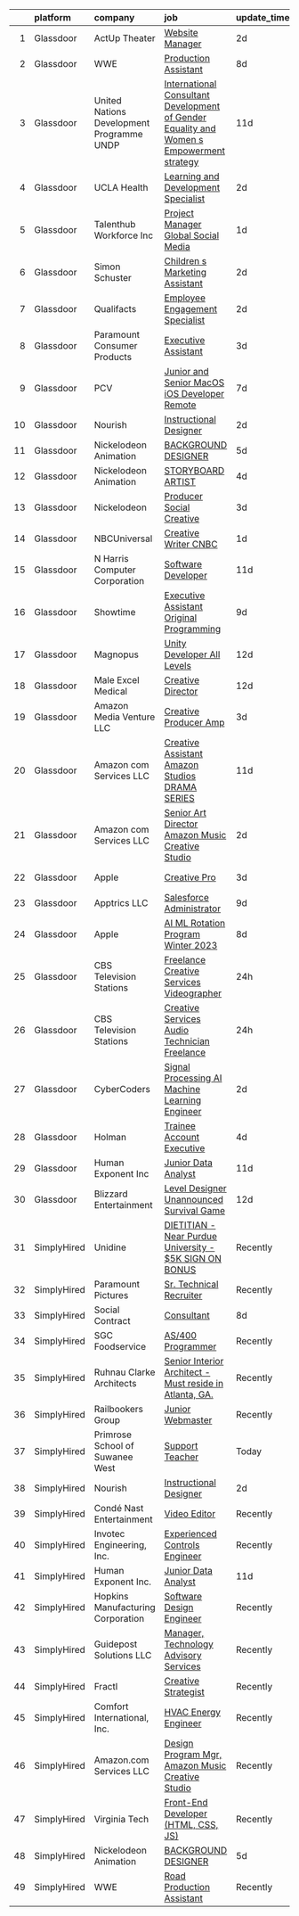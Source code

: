 

|    | platform    | company                                    | job                                                                                                                                                                                                                                                                                                                                                                                                                                                                                                                                                                                                                                                                                                                                                                                                                                                                                                                                                                                                                                                                                                                                                                                                                                                                                                                                                                                                                                                                                                                       | update_time   | location             |
|---:|:------------|:-------------------------------------------|:--------------------------------------------------------------------------------------------------------------------------------------------------------------------------------------------------------------------------------------------------------------------------------------------------------------------------------------------------------------------------------------------------------------------------------------------------------------------------------------------------------------------------------------------------------------------------------------------------------------------------------------------------------------------------------------------------------------------------------------------------------------------------------------------------------------------------------------------------------------------------------------------------------------------------------------------------------------------------------------------------------------------------------------------------------------------------------------------------------------------------------------------------------------------------------------------------------------------------------------------------------------------------------------------------------------------------------------------------------------------------------------------------------------------------------------------------------------------------------------------------------------------------|:--------------|:---------------------|
|  1 | Glassdoor   | ActUp Theater                              | [Website Manager](https://www.glassdoor.com/partner/jobListing.htm?pos=117&ao=1136043&s=58&guid=00000181e6e55e19979b9023c8c4794a&src=GD_JOB_AD&t=SR&vt=w&ea=1&cs=1_85d6afad&cb=1657436200921&jobListingId=1007990235871&jrtk=3-0-1g7jeani3jrpa801-1g7jeanihi6j9800-2f55f5c6cb69ee5b-)                                                                                                                                                                                                                                                                                                                                                                                                                                                                                                                                                                                                                                                                                                                                                                                                                                                                                                                                                                                                                                                                                                                                                                                                                                     | 2d            | Remote               |
|  2 | Glassdoor   | WWE                                        | [Production Assistant](https://www.glassdoor.com/partner/jobListing.htm?pos=128&ao=1136043&s=58&guid=00000181e6e55e19979b9023c8c4794a&src=GD_JOB_AD&t=SR&vt=w&cs=1_5fb74acf&cb=1657436200922&jobListingId=1007977639094&jrtk=3-0-1g7jeani3jrpa801-1g7jeanihi6j9800-def741c15484349b-)                                                                                                                                                                                                                                                                                                                                                                                                                                                                                                                                                                                                                                                                                                                                                                                                                                                                                                                                                                                                                                                                                                                                                                                                                                     | 8d            | Stamford, CT         |
|  3 | Glassdoor   | United Nations Development Programme  UNDP | [International Consultant   Development of Gender Equality and Women s Empowerment strategy](https://www.glassdoor.com/partner/jobListing.htm?pos=122&ao=1136043&s=58&guid=00000181e6e55e19979b9023c8c4794a&src=GD_JOB_AD&t=SR&vt=w&cs=1_2ca2fe3b&cb=1657436200922&jobListingId=1007969018475&jrtk=3-0-1g7jeani3jrpa801-1g7jeanihi6j9800-aec983fb00d17ef3-)                                                                                                                                                                                                                                                                                                                                                                                                                                                                                                                                                                                                                                                                                                                                                                                                                                                                                                                                                                                                                                                                                                                                                               | 11d           | Remote               |
|  4 | Glassdoor   | UCLA Health                                | [Learning and Development Specialist](https://www.glassdoor.com/partner/jobListing.htm?pos=103&ao=1110586&s=58&guid=00000181e6e55e19979b9023c8c4794a&src=GD_JOB_AD&t=SR&vt=w&cs=1_93c8ce31&cb=1657436200918&jobListingId=1007990782796&cpc=6FC5BA77C9A4CD78&jrtk=3-0-1g7jeani3jrpa801-1g7jeanihi6j9800-330d993920ff7a31--6NYlbfkN0DsE7ViekIsjp64t_8fXghHOV1s5s2e0k6cDP9wEyz_6tOierAtAOrZ7IjmluqCd6Xqz2k-Vr2jJ8WfNTwdHuoqJTq0UXRKHkILeW7YTXZwUDrQnUkY24iQm629VIBjksYgvNMwuwYUoHR1Ql1-sdTN2YG5SLPT9TiNG5cOPSM3pj1wi1gi8boaQ_x3klQKndEmdOejBXe3W8v_-olHygR1hzSsXHUVpt7WR3u8Hxx_lo-1OCRI4Q_3hgb9tEzcD7f5qeAKjn7Tjb0AHvWUVMjI_08DhkqQy2dJNUKe3NH_rtZglFRnBoof7mFC8dwEvNFRbAg6eor0SwUGaZ3BA1Cjuw88Gjx9_iiEbPiaoYZyfso_UrDPqJUv6Eun_xo6mljb8FlhVpCAzx1pMqToRXNGpY0bMg2CIeJzy_EFOC6Rl2qdeMZvijHP1bRGKG6omYo4mWlP-0ujfZK6xERuuvruoBswteCoicd2Vy9t_rOUt_W0J-8VGND7HyBLj2jULS5CVBog429Sz3cUS0_hRT2Sku0FmHppugWJUo-b2fQt-YtslElWuuW63tqg5P5mjU--8xLvla6G3DpQRzNMpiU1jq0J0YW2k_t9pyIaWmsSKxd0amdSS0prmx6RGIQqmweECnOYUzzjPxMBFcg4uXitDz-hJwGLNIb55EnkdYDUua6pAmhCyQsdT19cPSP5LnFpEezOwh0AL2EUcIjJknwkmW_zKXZeQM3AMLhAJm2tcAOd56Y6PKzjVlZZqMjZ1zM_TNs7r1aJRxnK70RWvLi07Ck7m2-c2ylU1QPbsTzI0ois36pTFlq5DwpxAojpNkc1vZSDmuqYhsng3R8mHC--doftLEmdlf1aw4kAhj6iDnEeycORD_N5kwGBTpmEwnL5zJUpB0rhvhjnRLZnPtzzPsUP-u2DMcYnUTWe4pHaTPXbPUL8drK9DwBTb511Vdu9NakwwgK6dv_yLvrAg4t_PMLOTUJJMgaq8h-sCWm6gqgrHr-_6kq81oZghKwMK5VdPXM3qpiVvWnFPQccvJaw_UKELo2xVfMmpZUmFe_jFUoxtAW_0O2CcBTXFZgvZwmvCVACzt_KldPD0m5oDczLKJ9mgRjth5EsFq2rAHidrtJEdcQ0jOMA) | 2d            | Los Angeles, CA      |
|  5 | Glassdoor   | Talenthub Workforce  Inc                   | [Project Manager Global Social Media](https://www.glassdoor.com/partner/jobListing.htm?pos=108&ao=1110586&s=58&guid=00000181e6e55e19979b9023c8c4794a&src=GD_JOB_AD&t=SR&vt=w&ea=1&cs=1_54660391&cb=1657436200919&jobListingId=1007993234624&cpc=2CAED5C921A5F994&jrtk=3-0-1g7jeani3jrpa801-1g7jeanihi6j9800-b6b3c3ca739da5da--6NYlbfkN0DpwFV3tuw9vFlML3xauMsT_S9XsNg3VdZNHiuyFzGFE3ciwNCiWa1qTVbJP6xa3o3U86SSEBgev6jB--OoRE5cibd9pfOyWGaRq5Z36QRFsCK8856M6_CQp0jrlX29M5vYpjgxMPxbNGHh1EtpThCBZ_ZahsA8JI0xgXm9GlC0zA9a3CtXcEG97rjltwknasBsBLfLw9L1Qg3eVcJpqnEWb5bCHdQLdweksFVt_xIcB1qSa-ay0QMVIyR4wWiV3aAZMwAAeAe7oHTFp_-M-G4TYgUbXH1cu_IoBfX0JBP_0GWCftYj4cFEnWtRPlX5yGoLEwWegi80LEtsawIX_vfr3GCAUpTlCo60pXfTvjCiMS2z7Dfz5DDc3xAaetCNhARBtFwX96SdCZUcKzwjoR_PYJtmp-9mLojpbLj8CHPTABphyUguZi32wv3MBytlLG3QbassZLVwGQiuT_vWPCS8CBV0d3LNIk3rQRo3fLs6-89k2YiQbYXbfjBAYrm81FKoM_CxSy3xuw%3D%3D)                                                                                                                                                                                                                                                                                                                                                                                                                                                                                                                                                                                                                                | 1d            | Newark, NJ           |
|  6 | Glassdoor   | Simon   Schuster                           | [Children s Marketing Assistant](https://www.glassdoor.com/partner/jobListing.htm?pos=127&ao=1136043&s=58&guid=00000181e6e55e19979b9023c8c4794a&src=GD_JOB_AD&t=SR&vt=w&cs=1_c28f00e9&cb=1657436200922&jobListingId=1007990321005&jrtk=3-0-1g7jeani3jrpa801-1g7jeanihi6j9800-aaaa69f463f8d180-)                                                                                                                                                                                                                                                                                                                                                                                                                                                                                                                                                                                                                                                                                                                                                                                                                                                                                                                                                                                                                                                                                                                                                                                                                           | 2d            | New York, NY         |
|  7 | Glassdoor   | Qualifacts                                 | [Employee Engagement Specialist](https://www.glassdoor.com/partner/jobListing.htm?pos=105&ao=1110586&s=58&guid=00000181e6e55e19979b9023c8c4794a&src=GD_JOB_AD&t=SR&vt=w&cs=1_7b61d58b&cb=1657436200918&jobListingId=1007991438396&cpc=334ABAF5D42DC775&jrtk=3-0-1g7jeani3jrpa801-1g7jeanihi6j9800-2584793c651a88ec--6NYlbfkN0AYKEKDyGHLygmGhX-6tv-B1LViv69AamY6Im9ukJksPlKuN9IRUEQr__BpnnEMV3b3RaJj5JapM88zuKJBV-G3cqGPDrIzxo-Wy4fdvgTweoSU62uXwxW3yByyHx-BQyTkyljZIGXhCs5jgsubY1D2IAW_VUz-3BKgduNC2_U5oYJM6KnI1J7Bnx4DjU_bs1bmo4IoqF3sDcuMeRBBhVWhhQyd9H6EFYacWhut4ECVcnpSsz4zN9_i_9os0QhtXNpjAAfa4HZ8DNz3H6WEu-zl_agludp0gRpnO7ZRCGhbcNsBNa2B013GpmI4VpqMWKJE_0QJEjJwRtFo-ZqK0aJrafyuAY8fI6LqYxFG-_pV-FXj13Aof9VvEaK89o1gVirp2yLnBAiY5ju0RtyDs-EjQBfrCSAx1FG7sOdu3OFWgdkiDvYryPuxkPmnKFAtBvctv78ihbB2weW0nOiquc7u1eOJoRcpY3I%3D)                                                                                                                                                                                                                                                                                                                                                                                                                                                                                                                                                                                                                                                                                        | 2d            | Nashville, TN        |
|  8 | Glassdoor   | Paramount Consumer Products                | [Executive Assistant](https://www.glassdoor.com/partner/jobListing.htm?pos=121&ao=1136043&s=58&guid=00000181e6e55e19979b9023c8c4794a&src=GD_JOB_AD&t=SR&vt=w&cs=1_ffe6a329&cb=1657436200922&jobListingId=1007988198541&jrtk=3-0-1g7jeani3jrpa801-1g7jeanihi6j9800-942d9c4e7f3ddee7-)                                                                                                                                                                                                                                                                                                                                                                                                                                                                                                                                                                                                                                                                                                                                                                                                                                                                                                                                                                                                                                                                                                                                                                                                                                      | 3d            | New York, NY         |
|  9 | Glassdoor   | PCV                                        | [Junior and Senior MacOS iOS Developer   Remote](https://www.glassdoor.com/partner/jobListing.htm?pos=109&ao=1110586&s=58&guid=00000181e6e55e19979b9023c8c4794a&src=GD_JOB_AD&t=SR&vt=w&ea=1&cs=1_eb2ff0c1&cb=1657436200919&jobListingId=1007978612319&cpc=5EFBB0462F9C6B7A&jrtk=3-0-1g7jeani3jrpa801-1g7jeanihi6j9800-14434e24e0f12b25--6NYlbfkN0BGZ8aYuSnO_36_ctu5xuumy1_dpsYGM4G5GbUnoypu01ZLjamP0OzIZGzUc0bMFLP2dZ5NBolDYcTjTsFi94NW72e4ACWnH3z5hBOLwiqUIPaYaocwQT02XYuNxBfk1gMAgvlm_a7D9mvWKvXq6xmMxNv856ZCoDR-GbPx4QMsasauCCUByoLr1yrYZwO4W9kh2UYLXrwvZEbeD6HzTo6xpSNsnwofWJRr1MYtMDppA8hFihIhw_GzvZDzFrD5Q4YDzgfPZdjNzeU8WFjsaj6wdf5A2FBT7WVvrFclxR9Z8M7F0AbSh9oGo9Z9AetKxuWuWOVJKxCVgu_awb-BPWojKra7L8w2uk-sT3awCYuhKcATnAkxvbzY_hyK1eQdTf471jjg0wpZfR5KPKPPFCqoxeARc7NkgT9RqUhw5qRYZmq05UXidRtujukNJkIbRvb2tatvPDJIhA2Ij-HMDl7JNtoY7yMz-vK_us7UcsdAGhmv89HJKy9vkWBO56WsmeMaaK_O5xu8NsCLoU5uNBMGExkoq_feiTU%3D)                                                                                                                                                                                                                                                                                                                                                                                                                                                                                                                                                                                                   | 7d            | Remote               |
| 10 | Glassdoor   | Nourish                                    | [Instructional Designer](https://www.glassdoor.com/partner/jobListing.htm?pos=106&ao=1110586&s=58&guid=00000181e6e55e19979b9023c8c4794a&src=GD_JOB_AD&t=SR&vt=w&ea=1&cs=1_2f8fe8cd&cb=1657436200919&jobListingId=1007990118795&cpc=32EE424DE2B657EB&jrtk=3-0-1g7jeani3jrpa801-1g7jeanihi6j9800-cd31e169e3b76732--6NYlbfkN0APToHrk7ILONyRglvlT3LJMO76dZGJsKlG8WQjsY8Cq9VMAyu-33cN6chkrRPzKSYLZubbG5hpV08ZZqj6Gtm6Kd6eI__8JQkxpLimtDe8e2XUxCm2qJgpcAQ1wuU9qhNbp0Vsz9rljglzu-6og43zjdLf4iKCarZD8ROOzxBmCdSBCaOSVjYKDMYMYHX-8VrSZnRsV6twaTdmNhFcm-m4JkVyYNAZu_-fvFZvQ0nVo4-yO5SZPF9EcyfAmC-Qx42zPJE1hXNNDCzg_iA3bHWCC4twOjnp-yvQN7ex4U3deA943Sv8FhEfpMMLvHSJPlt1e07eINvgYJaW2mW0n_bGNlmu2UfNOnml79UewgZX-SjCLaxHJUBIjFJos4s4RNJ-YghHLGFquijw5LzK2R6X-4lEiPqLJH9A5CV8Su3V9zSUa5J-7Cepyj9VK6_8PtkfM9dJAiY639MUF4UxDouxcCC-I72qrSiBkIVutIJBjPbQ0OJjqreZo5wfDR3UyEU%3D)                                                                                                                                                                                                                                                                                                                                                                                                                                                                                                                                                                                                                                                           | 2d            | Remote               |
| 11 | Glassdoor   | Nickelodeon Animation                      | [BACKGROUND DESIGNER](https://www.glassdoor.com/partner/jobListing.htm?pos=116&ao=1136043&s=58&guid=00000181e6e55e19979b9023c8c4794a&src=GD_JOB_AD&t=SR&vt=w&cs=1_f5340783&cb=1657436200921&jobListingId=1007983917282&jrtk=3-0-1g7jeani3jrpa801-1g7jeanihi6j9800-efcef49dc70c9f58-)                                                                                                                                                                                                                                                                                                                                                                                                                                                                                                                                                                                                                                                                                                                                                                                                                                                                                                                                                                                                                                                                                                                                                                                                                                      | 5d            | Burbank, CA          |
| 12 | Glassdoor   | Nickelodeon Animation                      | [STORYBOARD ARTIST](https://www.glassdoor.com/partner/jobListing.htm?pos=114&ao=1136043&s=58&guid=00000181e6e55e19979b9023c8c4794a&src=GD_JOB_AD&t=SR&vt=w&cs=1_ee4133e5&cb=1657436200921&jobListingId=1007985604729&jrtk=3-0-1g7jeani3jrpa801-1g7jeanihi6j9800-a1a001f7630a8e7f-)                                                                                                                                                                                                                                                                                                                                                                                                                                                                                                                                                                                                                                                                                                                                                                                                                                                                                                                                                                                                                                                                                                                                                                                                                                        | 4d            | Burbank, CA          |
| 13 | Glassdoor   | Nickelodeon                                | [Producer  Social Creative](https://www.glassdoor.com/partner/jobListing.htm?pos=112&ao=1136043&s=58&guid=00000181e6e55e19979b9023c8c4794a&src=GD_JOB_AD&t=SR&vt=w&cs=1_f59fc784&cb=1657436200920&jobListingId=1007988955931&jrtk=3-0-1g7jeani3jrpa801-1g7jeanihi6j9800-80e6e52b5b31f09c-)                                                                                                                                                                                                                                                                                                                                                                                                                                                                                                                                                                                                                                                                                                                                                                                                                                                                                                                                                                                                                                                                                                                                                                                                                                | 3d            | Burbank, CA          |
| 14 | Glassdoor   | NBCUniversal                               | [Creative Writer  CNBC](https://www.glassdoor.com/partner/jobListing.htm?pos=123&ao=1136043&s=58&guid=00000181e6e55e19979b9023c8c4794a&src=GD_JOB_AD&t=SR&vt=w&cs=1_cd7d2136&cb=1657436200922&jobListingId=1007993384013&jrtk=3-0-1g7jeani3jrpa801-1g7jeanihi6j9800-7e11cd7ca3fc56ed-)                                                                                                                                                                                                                                                                                                                                                                                                                                                                                                                                                                                                                                                                                                                                                                                                                                                                                                                                                                                                                                                                                                                                                                                                                                    | 1d            | Englewood Cliffs, NJ |
| 15 | Glassdoor   | N  Harris Computer Corporation             | [Software Developer](https://www.glassdoor.com/partner/jobListing.htm?pos=104&ao=1110586&s=58&guid=00000181e6e55e19979b9023c8c4794a&src=GD_JOB_AD&t=SR&vt=w&cs=1_3cadf492&cb=1657436200918&jobListingId=1007968556628&cpc=723ADC3DFE402989&jrtk=3-0-1g7jeani3jrpa801-1g7jeanihi6j9800-116bc002428a099c--6NYlbfkN0ABGFc2BqpsDO18QcIal-P8isxvnk46K7l3jdSXbRK7SXMucg0lEI2k2ZIB27VbWCsRrhFjy9kzmeZR84tqSG0TBgLp7OKRIpZ3sj30Yr4oZqQY-85gpUEpMNsipIhJ6SipHxeo2MyysBFGRwMMHN6FJtzqNNAMOxluo9uSRFSVsspXAd2F2aug5JH4-RdsZFzAA62fK-bip6Soyl4-IqOhkQOtzNawji4n3B65KrmazMTJ3Ur02_jBU5b1Rb0pC6OzAHr-gJZCW3-t3irGs7qq0wqQOBgBnZw2XF1k0gbyn-Y9Y11W0lB4lRMP0sO5agjq2IaHpKvFEl-8X5eyxtPQfAaPVm1JFKUeVDLEUthUZqDQy69YLu9CKGQZ2tIPSNveshJHKwHMC8mYc2d9ZeBBrZaK--32AB-SenmKvZBbbabgGsgjO_2KuhnJr79crbAaduqDxCxCcXn3dXUrJJc7lG7p_W_orrkomfo3yGyw5r__jk4ev1cSJZtnzneLfrf9eJ6AkHK3U35XZVYc7JaCa_1P9zSX6os0ZIxc1254mQco0MDCIUYc)                                                                                                                                                                                                                                                                                                                                                                                                                                                                                                                                                                                                                  | 11d           | Remote               |
| 16 | Glassdoor   | Showtime                                   | [Executive Assistant  Original Programming](https://www.glassdoor.com/partner/jobListing.htm?pos=130&ao=1136043&s=58&guid=00000181e6e55e19979b9023c8c4794a&src=GD_JOB_AD&t=SR&vt=w&cs=1_386f8cfd&cb=1657436200922&jobListingId=1007974551030&jrtk=3-0-1g7jeani3jrpa801-1g7jeanihi6j9800-f57a47ed9cc39408-)                                                                                                                                                                                                                                                                                                                                                                                                                                                                                                                                                                                                                                                                                                                                                                                                                                                                                                                                                                                                                                                                                                                                                                                                                | 9d            | West Hollywood, CA   |
| 17 | Glassdoor   | Magnopus                                   | [Unity Developer  All Levels ](https://www.glassdoor.com/partner/jobListing.htm?pos=129&ao=1136043&s=58&guid=00000181e6e55e19979b9023c8c4794a&src=GD_JOB_AD&t=SR&vt=w&ea=1&cs=1_c5ff32b7&cb=1657436200922&jobListingId=1007967763565&jrtk=3-0-1g7jeani3jrpa801-1g7jeanihi6j9800-41c61a663809215b-)                                                                                                                                                                                                                                                                                                                                                                                                                                                                                                                                                                                                                                                                                                                                                                                                                                                                                                                                                                                                                                                                                                                                                                                                                        | 12d           | Los Angeles, CA      |
| 18 | Glassdoor   | Male Excel Medical                         | [Creative Director](https://www.glassdoor.com/partner/jobListing.htm?pos=119&ao=1136043&s=58&guid=00000181e6e55e19979b9023c8c4794a&src=GD_JOB_AD&t=SR&vt=w&ea=1&cs=1_9f51cbb0&cb=1657436200921&jobListingId=1007965801925&jrtk=3-0-1g7jeani3jrpa801-1g7jeanihi6j9800-39123c1230c3ca5d-)                                                                                                                                                                                                                                                                                                                                                                                                                                                                                                                                                                                                                                                                                                                                                                                                                                                                                                                                                                                                                                                                                                                                                                                                                                   | 12d           | Charlotte, NC        |
| 19 | Glassdoor   | Amazon Media Venture LLC                   | [Creative Producer  Amp](https://www.glassdoor.com/partner/jobListing.htm?pos=125&ao=1136043&s=58&guid=00000181e6e55e19979b9023c8c4794a&src=GD_JOB_AD&t=SR&vt=w&cs=1_e498f5bb&cb=1657436200922&jobListingId=1007987989002&jrtk=3-0-1g7jeani3jrpa801-1g7jeanihi6j9800-189292eb2b09c577-)                                                                                                                                                                                                                                                                                                                                                                                                                                                                                                                                                                                                                                                                                                                                                                                                                                                                                                                                                                                                                                                                                                                                                                                                                                   | 3d            | Atlanta, GA          |
| 20 | Glassdoor   | Amazon com Services LLC                    | [Creative Assistant    Amazon Studios   DRAMA SERIES](https://www.glassdoor.com/partner/jobListing.htm?pos=120&ao=1136043&s=58&guid=00000181e6e55e19979b9023c8c4794a&src=GD_JOB_AD&t=SR&vt=w&cs=1_a0180950&cb=1657436200921&jobListingId=1007967893286&jrtk=3-0-1g7jeani3jrpa801-1g7jeanihi6j9800-3febe796977aa47c-)                                                                                                                                                                                                                                                                                                                                                                                                                                                                                                                                                                                                                                                                                                                                                                                                                                                                                                                                                                                                                                                                                                                                                                                                      | 11d           | Culver City, CA      |
| 21 | Glassdoor   | Amazon com Services LLC                    | [Senior Art Director  Amazon Music Creative Studio](https://www.glassdoor.com/partner/jobListing.htm?pos=113&ao=1136043&s=58&guid=00000181e6e55e19979b9023c8c4794a&src=GD_JOB_AD&t=SR&vt=w&cs=1_3542316f&cb=1657436200920&jobListingId=1007989414468&jrtk=3-0-1g7jeani3jrpa801-1g7jeanihi6j9800-0b457aeff3002747-)                                                                                                                                                                                                                                                                                                                                                                                                                                                                                                                                                                                                                                                                                                                                                                                                                                                                                                                                                                                                                                                                                                                                                                                                        | 2d            | Remote               |
| 22 | Glassdoor   | Apple                                      | [Creative Pro](https://www.glassdoor.com/partner/jobListing.htm?pos=111&ao=1136043&s=58&guid=00000181e6e55e19979b9023c8c4794a&src=GD_JOB_AD&t=SR&vt=w&cs=1_441540e7&cb=1657436200920&jobListingId=1007987021928&jrtk=3-0-1g7jeani3jrpa801-1g7jeanihi6j9800-d1d7b3b5f840f95d-)                                                                                                                                                                                                                                                                                                                                                                                                                                                                                                                                                                                                                                                                                                                                                                                                                                                                                                                                                                                                                                                                                                                                                                                                                                             | 3d            | Nashville, TN        |
| 23 | Glassdoor   | Apptrics LLC                               | [Salesforce Administrator](https://www.glassdoor.com/partner/jobListing.htm?pos=126&ao=1136043&s=58&guid=00000181e6e55e19979b9023c8c4794a&src=GD_JOB_AD&t=SR&vt=w&ea=1&cs=1_e7550744&cb=1657436200922&jobListingId=1007972990794&jrtk=3-0-1g7jeani3jrpa801-1g7jeanihi6j9800-c0610486f298ef2d-)                                                                                                                                                                                                                                                                                                                                                                                                                                                                                                                                                                                                                                                                                                                                                                                                                                                                                                                                                                                                                                                                                                                                                                                                                            | 9d            | Atlanta, GA          |
| 24 | Glassdoor   | Apple                                      | [AI ML Rotation Program   Winter 2023](https://www.glassdoor.com/partner/jobListing.htm?pos=101&ao=1110586&s=58&guid=00000181e6e55e19979b9023c8c4794a&src=GD_JOB_AD&t=SR&vt=w&cs=1_f415fdd9&cb=1657436200918&jobListingId=1007978378411&cpc=47CFDC01B3F81FAC&jrtk=3-0-1g7jeani3jrpa801-1g7jeanihi6j9800-bb25ae80f8619047--6NYlbfkN0BvKrLyj5gPmtZO9T8euul8TCxuuKNOtzRJOomxnwSEodTz2Bc-sPZl1dBMH13w-jMp7PyukxaJsr2doQOJNnmgv7OHG98ZAaz3h1xTFkWhjyt1vDGaV5k86C-O1qt0IPYZPP9K0yli4U_mU7PKvVIcCK_0qSidfVsTyeaoIf0xvPBdbHQ-8nDJQa7upAaBxsL5sjdEsOEPdnL2rUX-gbQ2xXK_Ck-1jP1lIvbXx47rYAQT2Ke3YUs9dOFxkVG04JmOZNZ_yILmukzvP0Cp2qy9diDQIlhLHqSiAsCAgZCQvXlvjBR_BKe6xkDkEAtIt3lWIFDQ-CY-HHrvo3Fw4yTjnJHmBuSsAWoL3lE0tzd-3tgWBaL--kUHT9PycpuLmKId2zLWF4c5cvD46I1db0Z4ctOo5SoZOfelbS6nKqiOWZC7FoW2Bl0KiP9J0dJFsdM99OaXTLEhP8Om_24l-D3JmH9Ax5qsl3ttPFfnoZnGXvpCXzx0C4sj7wl9ZY1nY-heCGk_FxLcIlO0of1nnI2yJmbS3_-XlZ7jqDXI3OOZzZrwxgHT5ABKKk4tBQ-NJncwMaLoPbQY88Z1TsG77Ymt_Fi5Ck1wCgn-FWmNuM5qI4NMxMvQ5zzV9f2lGc3P61Sb1qrOzIgE4_Xo8OakEstIQkn-S7euad7vYb1KfK7ECF-mcCBpjEubxWwcESLZ0Ow0_q3hMbD0Cl_CBnld_vGIjBnnQLs2zT_I9EUB1NKM5FfVrj2yZnnDjDStFwukPYNhs20_pWtbyDYj3L5mjFazimIi-PgrsUYPJuk8pCe3EVQ1yu6mr8KymJAMV-FQyGgYPB24cESuG5gPImLmGtZO-h0RKq1c25As9SML59rTV6ZQn3EGQfIJ9yXif0fPifLXvAHxQDrPUe5k6GT1nKpp632v0VzoHPK3hZnONpG46N37S9kUf3nrTDWkEJ9WCBbNTkt6lU5h_DRNYJdzPN8R-X9XNNsuxB0%3D)                                                                                                                                                  | 8d            | Seattle, WA          |
| 25 | Glassdoor   | CBS Television Stations                    | [Freelance Creative Services Videographer](https://www.glassdoor.com/partner/jobListing.htm?pos=124&ao=1136043&s=58&guid=00000181e6e55e19979b9023c8c4794a&src=GD_JOB_AD&t=SR&vt=w&cs=1_4ea31d47&cb=1657436200922&jobListingId=1007994399640&jrtk=3-0-1g7jeani3jrpa801-1g7jeanihi6j9800-7fcc6cb1bc9e12fe-)                                                                                                                                                                                                                                                                                                                                                                                                                                                                                                                                                                                                                                                                                                                                                                                                                                                                                                                                                                                                                                                                                                                                                                                                                 | 24h           | Boston, MA           |
| 26 | Glassdoor   | CBS Television Stations                    | [Creative Services Audio Technician   Freelance](https://www.glassdoor.com/partner/jobListing.htm?pos=118&ao=1136043&s=58&guid=00000181e6e55e19979b9023c8c4794a&src=GD_JOB_AD&t=SR&vt=w&cs=1_d6f64c47&cb=1657436200921&jobListingId=1007994399641&jrtk=3-0-1g7jeani3jrpa801-1g7jeanihi6j9800-32dbe03df893c857-)                                                                                                                                                                                                                                                                                                                                                                                                                                                                                                                                                                                                                                                                                                                                                                                                                                                                                                                                                                                                                                                                                                                                                                                                           | 24h           | Boston, MA           |
| 27 | Glassdoor   | CyberCoders                                | [Signal Processing AI Machine Learning Engineer](https://www.glassdoor.com/partner/jobListing.htm?pos=110&ao=1110586&s=58&guid=00000181e6e55e19979b9023c8c4794a&src=GD_JOB_AD&t=SR&vt=w&ea=1&cs=1_42f41ad8&cb=1657436200919&jobListingId=1007990475196&cpc=654405A9B1E0A9F5&jrtk=3-0-1g7jeani3jrpa801-1g7jeanihi6j9800-964094334577b3c0--6NYlbfkN0CpFJQzrgRR8WqXWK1qKKEqALWJw739KlKqr2H-MSI4eoBlI4EFrmor2FYZMP3muM3Zgwfz4V8jBa0O3nL07z0deb9b5LwGZqZVFU_MPiDYNvQRp-POxs9rWg7OjHTm-mKGuRcBkt7geIjxKa8Jueuwc0ou0saKamHrs2rk1rThiP2f6mJJrnIJBWkdOxB8ERHB8FEfeQexTdWew2xmpRwSOS7ianJo04rmNBeeSc3rsONCSziKGAS0SYqpWIozzdtTiLVSp_Jm2QxNNrqU5H1qXbeZ1SeEqnMK3J4_52hC-RvCp44BSLgB5_AG_DCo7WLZ5_Rhrhakh4boAWQ2cANI3NBPUYgOae0QFWdB7vGGUiqa5JvD0VdqwbAWURCrnVSThfj8jEg7RvLqAmmNLHe4Ya6ggK6Lwhn1yAMjeK66_ihqa6mjQp3o-SourjatISMRWNVWwol__IuZizQpJt5SMI3UAuGTU1bJH7qjDcnp-YlbXzEE03eJL7CGnj7RjpVzpg5uLLxx9CfMEjvFfGg8udXpyferS93AHVJWe8w2OAv2eIiSPj4-bL3KAWTKA4tLPWQd47TBn35laWuGWXKUNhKcb0_weGIWOySUY09SCjgFSVmq478hcupRIhg5bQt64Av4Pe6PtRFnIifYzvI8bjBppTZ_lDaJJllGJCQPf7YiSpcEgbngCvIBDmkIC7lDdcQ02Yclh9Va_QHx7lDHs0KbWmluNXJt5yJGxFR2F0ubiAviQQJauPs1et_89vUYLNJZbDgPOzzDHsDR3D_ju1r9mVWlmiA1he9ud0RpkBwCH6QJ5igj-vF7UcDJKJUiWj7pYNHRghuXMqe-PbP8Sh8kDHH2G5i-GvDE0Dukcz21Zh9nWqfT0w7Vu8RwdMximcfj-WrYinKLYxVjf2OwMDIDfxyKnicBmitktRdpxWt0Ni9OPPcQaC7fxBezOUkBQGy1QyOCNd_vZzNodDJqH0i1VvLc1ZWDASnxmkLZ-Q%3D%3D)                                                                                                                     | 2d            | Raleigh, NC          |
| 28 | Glassdoor   | Holman                                     | [Trainee   Account Executive](https://www.glassdoor.com/partner/jobListing.htm?pos=107&ao=1110586&s=58&guid=00000181e6e55e19979b9023c8c4794a&src=GD_JOB_AD&t=SR&vt=w&ea=1&cs=1_847982c8&cb=1657436200920&jobListingId=1007985142867&cpc=AC285F3A3ECA6BB0&jrtk=3-0-1g7jeani3jrpa801-1g7jeanihi6j9800-6b2e12cd1b0c198e--6NYlbfkN0AKrxVugBVhlJ0S0Z7pE3BPGQID0h4bOx-rxxkQpgeU1Kv1n8-buslZDMXdspg_1svTkxB1322m7ljsyhWQdxFdNfGd6V5hgI4orpYyiwaR0ePAODyxPLW-Pcl7WlVoij4-alaLf2O3ERP8poAhtnbaLZBGJn9UGGwbRG762WzHRxrhiFjDGsdhmIzpGQvJP_RDnm8zyoteVjw1ETtwxwoblTTJjcEq1IWE3DIvdrs-55iSrmbcovephkAW-InpvWX0bzbM3UOCBcW55xRlxtFvGn8vevePp9yDtaRja1rdMZ5yoGNvfDiTH66uIX4zjxH1t-J97TfOG0lejVlmTL_wg-XOzmNWiiJpohuGRoVZdHcAWnk6X1l-QioSdCwRtaOxLLpN-yv40sqxTFZ4GmLdTq-JdLoHmfT_vC_XuZlMNAZQnaU2auaTAVgUEAbhgHF1XAwzZlTq70eq46iFWZzj3OjqC7AHcOpKtQ2a2EtpOxcMJ1Q9LKb5ZkJO5RyA7gMUziraTMdGWQ%3D%3D)                                                                                                                                                                                                                                                                                                                                                                                                                                                                                                                                                                                                                                        | 4d            | Mount Laurel, NJ     |
| 29 | Glassdoor   | Human Exponent Inc                         | [Junior Data Analyst](https://www.glassdoor.com/partner/jobListing.htm?pos=115&ao=1136043&s=58&guid=00000181e6e55e19979b9023c8c4794a&src=GD_JOB_AD&t=SR&vt=w&ea=1&cs=1_3ff2a797&cb=1657436200921&jobListingId=1007967871613&jrtk=3-0-1g7jeani3jrpa801-1g7jeanihi6j9800-8a573605dbe57dec-)                                                                                                                                                                                                                                                                                                                                                                                                                                                                                                                                                                                                                                                                                                                                                                                                                                                                                                                                                                                                                                                                                                                                                                                                                                 | 11d           | Remote               |
| 30 | Glassdoor   | Blizzard Entertainment                     | [Level Designer   Unannounced Survival Game](https://www.glassdoor.com/partner/jobListing.htm?pos=102&ao=1110586&s=58&guid=00000181e6e55e19979b9023c8c4794a&src=GD_JOB_AD&t=SR&vt=w&cs=1_aceb63a9&cb=1657436200918&jobListingId=1007967369571&cpc=01657B10174A43CF&jrtk=3-0-1g7jeani3jrpa801-1g7jeanihi6j9800-3cc874cf7459e4c3--6NYlbfkN0BJK7A4HLs-T65xz-NWoX08neJE6YuqP3WpQCS3sVSU4f01wRxeDEqGCbQ3auiR_-leR7PpuRxPaeAz54TBcbAIZwXKpIwGjpH-oYYnQS3yYPjz42IQnQgx7ufH_qURM7-ZB_dn7O6BlINnmuUndU-T8Ed4i0OK4nyALFmJCzpyVpTtajzG9HhUQ2MfoqdMmOufIp1jYXf76gXN5OjgYOMccnLC8Hv5a_lR-mCcAloWeaF0SYBn195K8gli43IJiNBmu7znb9dInNfH4lcEuLdkqZThjtAofAQojOC6dyLnAp7IYAy_PnIfJg6yWnM36GcEkDuiXH-4Ed5BXcJte07LnnY5lQu0bOvG4Od6JMymA897KhQNXtpSgJr12HhJBWQE-1yskJ4Dr8dHlsF9qb0Z00CjyHi6aGvMvqa9ckjchFOyqTwL7GGQgMThLmgub_WC2drX8rU0F4yDNhuuZIwLBzhSacfKTkDazCTO7BoCov3m7yVWlFGMXW26eL2DOXE3EKfhrYj6DIgzx_UVf8Cj4FroiDbfBfu73W2yfUibRbf-u8f30RVAeOG2zij7wFMLCAcqi1fz4XqW_d80igy1GfzV91eObF2RcEzEzcpnHoc6e9xmr_W5ULcZyhcFZC1qmY_JFHAWBP9WCERMRKTX1nQTr9PLuAYtkyoQrVkYn5XqlJqqnWx6HM689y5dgk2OZTMnl3agUspnIRC_PwExXkUvyreuIuRZszICIu44GqNbRfm-e9gYTLWpXOBzt_vrJMA-hVoyZNJT6yzWP22Z)                                                                                                                                                                                                                                                                                                                                                          | 12d           | Irvine, CA           |
| 31 | SimplyHired | Unidine                                    | [DIETITIAN - Near Purdue University - $5K SIGN ON BONUS](https://www.simplyhired.com/job/IOWoHHU4yD-UOV1khCQP4zgq3RULjvzsWeQtzXd-soSAPjFZB4yA8Q?q=creative+programming)                                                                                                                                                                                                                                                                                                                                                                                                                                                                                                                                                                                                                                                                                                                                                                                                                                                                                                                                                                                                                                                                                                                                                                                                                                                                                                                                                   | Recently      | West Lafayette, IN   |
| 32 | SimplyHired | Paramount Pictures                         | [Sr. Technical Recruiter](https://www.simplyhired.com/job/EoYTfilyvoiTwQ0M_R3u0ubKO-pWZvY3iEIVTuiApWLdKea47zZ3IA?q=creative+programming)                                                                                                                                                                                                                                                                                                                                                                                                                                                                                                                                                                                                                                                                                                                                                                                                                                                                                                                                                                                                                                                                                                                                                                                                                                                                                                                                                                                  | Recently      | Remote               |
| 33 | SimplyHired | Social Contract                            | [Consultant](https://www.simplyhired.com/job/6ThiO0uFWfhjymIL9sob5MoIcqWYknYvIvQRL61zzeAqlE4ohw2bHA?q=creative+programming)                                                                                                                                                                                                                                                                                                                                                                                                                                                                                                                                                                                                                                                                                                                                                                                                                                                                                                                                                                                                                                                                                                                                                                                                                                                                                                                                                                                               | 8d            | Remote               |
| 34 | SimplyHired | SGC Foodservice                            | [AS/400 Programmer](https://www.simplyhired.com/job/z08Vm0kH-9tHjzB0m3KsBQbgKFBvuQiAtbIsIKoh1obltQegsFHLBw?q=creative+programming)                                                                                                                                                                                                                                                                                                                                                                                                                                                                                                                                                                                                                                                                                                                                                                                                                                                                                                                                                                                                                                                                                                                                                                                                                                                                                                                                                                                        | Recently      | Springfield, MO      |
| 35 | SimplyHired | Ruhnau Clarke Architects                   | [Senior Interior Architect - Must reside in Atlanta, GA.](https://www.simplyhired.com/job/xwDXtTWrFE92J_6982c25CzPKJIM_4CPbnbisyXExqc7QVs0nE5PFA?q=creative+programming)                                                                                                                                                                                                                                                                                                                                                                                                                                                                                                                                                                                                                                                                                                                                                                                                                                                                                                                                                                                                                                                                                                                                                                                                                                                                                                                                                  | Recently      | Remote               |
| 36 | SimplyHired | Railbookers Group                          | [Junior Webmaster](https://www.simplyhired.com/job/FeDRDog1NCyuHAfK7HDyZOqycNWZ9v4RPt-yTWT_GlN3QYQt7ViEbA?q=creative+programming)                                                                                                                                                                                                                                                                                                                                                                                                                                                                                                                                                                                                                                                                                                                                                                                                                                                                                                                                                                                                                                                                                                                                                                                                                                                                                                                                                                                         | Recently      | Remote               |
| 37 | SimplyHired | Primrose School of Suwanee West            | [Support Teacher](https://www.simplyhired.com/job/9zDnT8rsG59nJi1QhBZyy2wsYc0Dxa3zV8DcuYHK8p4FS8PU5XIFKA?q=creative+programming)                                                                                                                                                                                                                                                                                                                                                                                                                                                                                                                                                                                                                                                                                                                                                                                                                                                                                                                                                                                                                                                                                                                                                                                                                                                                                                                                                                                          | Today         | Suwanee, GA          |
| 38 | SimplyHired | Nourish                                    | [Instructional Designer](https://www.simplyhired.com/job/ELNqRjsHLEaB0pw7eFFglnhDIqiiMtQnVFLDgloxTvvbSCY-OjEnhw?q=creative+programming)                                                                                                                                                                                                                                                                                                                                                                                                                                                                                                                                                                                                                                                                                                                                                                                                                                                                                                                                                                                                                                                                                                                                                                                                                                                                                                                                                                                   | 2d            | Remote               |
| 39 | SimplyHired | Condé Nast Entertainment                   | [Video Editor](https://www.simplyhired.com/job/eorCPsNGjPWrlWuFTI8TcotwE-F9vKMCeNc138FiVNMTU_14NubXFw?q=creative+programming)                                                                                                                                                                                                                                                                                                                                                                                                                                                                                                                                                                                                                                                                                                                                                                                                                                                                                                                                                                                                                                                                                                                                                                                                                                                                                                                                                                                             | Recently      | Remote +1 location   |
| 40 | SimplyHired | Invotec Engineering, Inc.                  | [Experienced Controls Engineer](https://www.simplyhired.com/job/hgezqZnkFpQUWj88Sn4wibKApzGtKCGkFlfMABndsUX0zgxKLvXNFQ?q=creative+programming)                                                                                                                                                                                                                                                                                                                                                                                                                                                                                                                                                                                                                                                                                                                                                                                                                                                                                                                                                                                                                                                                                                                                                                                                                                                                                                                                                                            | Recently      | Brooklyn Park, MN    |
| 41 | SimplyHired | Human Exponent Inc.                        | [Junior Data Analyst](https://www.simplyhired.com/job/IlCwB23UxMzqZV2EnJ5FuqFgTZp2CpU0NB0jlz1h-C3va5-Xm7ioTg?q=creative+programming)                                                                                                                                                                                                                                                                                                                                                                                                                                                                                                                                                                                                                                                                                                                                                                                                                                                                                                                                                                                                                                                                                                                                                                                                                                                                                                                                                                                      | 11d           | Remote               |
| 42 | SimplyHired | Hopkins Manufacturing Corporation          | [Software Design Engineer](https://www.simplyhired.com/job/qY8slYaw9wD2ocnPC4HaJoxOS535kfd1g9te5vVup0OD4IWDFxIROg?q=creative+programming)                                                                                                                                                                                                                                                                                                                                                                                                                                                                                                                                                                                                                                                                                                                                                                                                                                                                                                                                                                                                                                                                                                                                                                                                                                                                                                                                                                                 | Recently      | Emporia, KS          |
| 43 | SimplyHired | Guidepost Solutions LLC                    | [Manager, Technology Advisory Services](https://www.simplyhired.com/job/SHvhGhePtCfZbSBBr7k9RVc0QkElcCCYR-HRdGU_FSwLJOTjIs7pFw?q=creative+programming)                                                                                                                                                                                                                                                                                                                                                                                                                                                                                                                                                                                                                                                                                                                                                                                                                                                                                                                                                                                                                                                                                                                                                                                                                                                                                                                                                                    | Recently      | Washington, DC       |
| 44 | SimplyHired | Fractl                                     | [Creative Strategist](https://www.simplyhired.com/job/RMDOUgPZ5dJc4VErIucisWufmLGf_lbylHJ47KzONWw1lFEYK9Y_Hw?q=creative+programming)                                                                                                                                                                                                                                                                                                                                                                                                                                                                                                                                                                                                                                                                                                                                                                                                                                                                                                                                                                                                                                                                                                                                                                                                                                                                                                                                                                                      | Recently      | Remote               |
| 45 | SimplyHired | Comfort International, Inc.                | [HVAC Energy Engineer](https://www.simplyhired.com/job/cCLM8oMWzQk_k8lP4D3WsN8l6m_oh4L1_9FJEjzVApq2e3ynIDOGvg?q=creative+programming)                                                                                                                                                                                                                                                                                                                                                                                                                                                                                                                                                                                                                                                                                                                                                                                                                                                                                                                                                                                                                                                                                                                                                                                                                                                                                                                                                                                     | Recently      | Penngrove, CA        |
| 46 | SimplyHired | Amazon.com Services LLC                    | [Design Program Mgr, Amazon Music Creative Studio](https://www.simplyhired.com/job/twZXhdhVtddNxvhea5HPNs8MrpENLr1xsC1JI1-Ix4rNmGNY2Me9BQ?q=creative+programming)                                                                                                                                                                                                                                                                                                                                                                                                                                                                                                                                                                                                                                                                                                                                                                                                                                                                                                                                                                                                                                                                                                                                                                                                                                                                                                                                                         | Recently      | Remote               |
| 47 | SimplyHired | Virginia Tech                              | [Front-End Developer (HTML, CSS, JS)](https://www.simplyhired.com/job/keAfqIr0PwX6rJzkJtSBcYqg5-enp1GvCWpSiIOx748XoXh6gwXx7w?q=creative+programming)                                                                                                                                                                                                                                                                                                                                                                                                                                                                                                                                                                                                                                                                                                                                                                                                                                                                                                                                                                                                                                                                                                                                                                                                                                                                                                                                                                      | Recently      | Remote               |
| 48 | SimplyHired | Nickelodeon Animation                      | [BACKGROUND DESIGNER](https://www.simplyhired.com/job/2hGwOBbGJK3cT8G17Jo6xyFEaCixCA9BQxMwFxoVXXtYGSHQfZFHsw?q=creative+programming)                                                                                                                                                                                                                                                                                                                                                                                                                                                                                                                                                                                                                                                                                                                                                                                                                                                                                                                                                                                                                                                                                                                                                                                                                                                                                                                                                                                      | 5d            | Burbank, CA          |
| 49 | SimplyHired | WWE                                        | [Road Production Assistant](https://www.simplyhired.com/job/QBStxMvT--zj8-7nGiQ1XxVMz9PWitpMAmeqJDvN6vQ41CvYFC0uig?q=creative+programming)                                                                                                                                                                                                                                                                                                                                                                                                                                                                                                                                                                                                                                                                                                                                                                                                                                                                                                                                                                                                                                                                                                                                                                                                                                                                                                                                                                                | Recently      | Remote               |